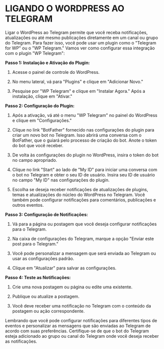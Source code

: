 # LIGANDO O WORDPRESS AO TELEGRAM
Ligar o WordPress ao Telegram permite que você receba notificações, atualizações ou até mesmo publicações diretamente em um canal ou grupo do Telegram. Para fazer isso, você pode usar um plugin como o "Telegram for WP" ou o "WP Telegram." Vamos ver como configurar essa integração com o plugin "WP Telegram":

**Passo 1: Instalação e Ativação do Plugin:**

1. Acesse o painel de controle do WordPress.

2. No menu lateral, vá para "Plugins" e clique em "Adicionar Novo."

3. Pesquise por "WP Telegram" e clique em "Instalar Agora." Após a instalação, clique em "Ativar."

**Passo 2: Configuração do Plugin:**

1. Após a ativação, vá até o menu "WP Telegram" no painel do WordPress e clique em "Configurações."

2. Clique no link "BotFather" fornecido nas configurações do plugin para criar um novo bot no Telegram. Isso abrirá uma conversa com o BotFather, que o guiará pelo processo de criação do bot. Anote o token do bot que você receber.

3. De volta às configurações do plugin no WordPress, insira o token do bot no campo apropriado.

4. Clique no link "Start" ao lado de "My ID" para iniciar uma conversa com o bot no Telegram e obter o seu ID de usuário. Insira seu ID de usuário no campo "My ID" nas configurações do plugin.

5. Escolha se deseja receber notificações de atualizações de plugins, temas e atualizações do núcleo do WordPress no Telegram. Você também pode configurar notificações para comentários, publicações e outros eventos.

**Passo 3: Configuração de Notificações:**

1. Vá para a página ou postagem que você deseja configurar notificações para o Telegram.

2. Na caixa de configurações do Telegram, marque a opção "Enviar este post para o Telegram."

3. Você pode personalizar a mensagem que será enviada ao Telegram ou usar as configurações padrão.

4. Clique em "Atualizar" para salvar as configurações.

**Passo 4: Teste as Notificações:**

1. Crie uma nova postagem ou página ou edite uma existente.

2. Publique ou atualize a postagem.

3. Você deve receber uma notificação no Telegram com o conteúdo da postagem ou ação correspondente.

Lembrando que você pode configurar notificações para diferentes tipos de eventos e personalizar as mensagens que são enviadas ao Telegram de acordo com suas preferências. Certifique-se de que o bot do Telegram esteja adicionado ao grupo ou canal do Telegram onde você deseja receber as notificações.
